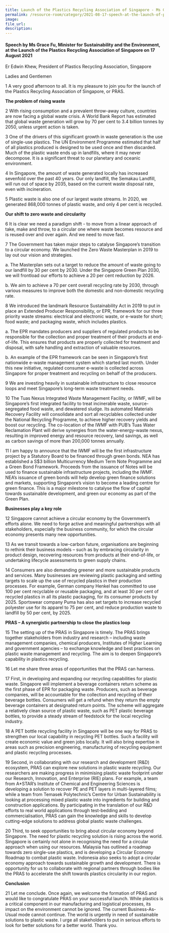 ```yaml
---  
title: Launch of the Plastics Recycling Association of Singapore - Ms Grace Fu  
permalink: /resource-room/category/2021-08-17-speech-at-the-launch-of-pras/  
image:  
file_url:  
description:  
---  
```


#### Speech by Ms Grace Fu, Minister for Sustainability and the Environment, at the Launch of the Plastics Recycling Association of Singapore on 17 August 2021  

Er Edwin Khew, President of Plastics Recycling Association, Singapore

Ladies and Gentlemen

1 A very good afternoon to all. It is my pleasure to join you for the launch of the Plastics Recycling Association of Singapore, or PRAS. 

**The problem of rising waste**

2 With rising consumption and a prevalent throw-away culture, countries are now facing a global waste crisis. A World Bank Report has estimated that global waste generation will grow by 70 per cent to 3.4 billion tonnes by 2050, unless urgent action is taken. 

3 One of the drivers of this significant growth in waste generation is the use of single-use plastics. The UN Environment Programme estimated that half of all plastics produced is designed to be used once and then discarded. Much of the plastic waste ends up in landfills, where it may never decompose. It is a significant threat to our planetary and oceanic environment. 

4 In Singapore, the amount of waste generated locally has increased sevenfold over the past 40 years. Our only landfill, the Semakau Landfill, will run out of space by 2035, based on the current waste disposal rate, even with incineration. 

5 Plastic waste is also one of our largest waste streams. In 2020, we generated 868,000 tonnes of plastic waste, and only 4 per cent is recycled.

**Our shift to zero waste and circularity**

6 It is clear we need a paradigm shift - to move from a linear approach of take, make and throw, to a circular one where waste becomes resource and is reused over and over again. And we need to move fast.

7 The Government has taken major steps to catalyse Singapore’s transition to a circular economy. We launched the Zero Waste Masterplan in 2019 to lay out our vision and strategies. 

a. The Masterplan sets out a target to reduce the amount of waste going to our landfill by 30 per cent by 2030. Under the Singapore Green Plan 2030, we will frontload our efforts to achieve a 20 per cent reduction by 2026. 

b. We aim to achieve a 70 per cent overall recycling rate by 2030, through various measures to improve both the domestic and non-domestic recycling rate.

8 We introduced the landmark Resource Sustainability Act in 2019 to put in place an Extended Producer Responsibility, or EPR, framework for our three priority waste streams: electrical and electronic waste, or e-waste for short; food waste; and packaging waste, which includes plastics. 

a. The EPR mandates producers and suppliers of regulated products to be responsible for the collection and proper treatment of their products at end-of-life. This ensures that products are properly collected for treatment and disposal, with safe handling and extraction of valuable resources. 

b. An example of the EPR framework can be seen in Singapore’s first nationwide e-waste management system which started last month. Under this new initiative, regulated consumer e-waste is collected across Singapore for proper treatment and recycling on behalf of the producers.

9 We are investing heavily in sustainable infrastructure to close resource loops and meet Singapore’s long-term waste treatment needs. 

10 The Tuas Nexus Integrated Waste Management Facility, or IWMF, will be Singapore’s first integrated facility to treat incinerable waste, source-segregated food waste, and dewatered sludge. Its automated Materials Recovery Facility will consolidate and sort all recyclables collected under the National Recycling Programme, to achieve higher recovery yields and boost our recycling. The co-location of the IWMF with PUB’s Tuas Water Reclamation Plant will derive synergies from the water-energy-waste nexus, resulting in improved energy and resource recovery, land savings, as well as carbon savings of more than 200,000 tonnes annually.

11 I am happy to announce that the IWMF will be the first infrastructure project by a Statutory Board to be financed through green bonds. NEA has established a S$3 billion Multicurrency Medium Term Note Programme and a Green Bond Framework. Proceeds from the issuance of Notes will be used to finance sustainable infrastructure projects, including the IWMF. NEA’s issuance of green bonds will help develop green finance solutions and markets, supporting Singapore’s vision to become a leading centre for green finance. This is a major milestone to catalyse the flow of capital towards sustainable development, and green our economy as part of the Green Plan. 

**Businesses play a key role**

12 Singapore cannot achieve a circular economy by the Government’s efforts alone. We need to forge active and meaningful partnerships with all stakeholders, especially the business community, for which the circular economy presents many new opportunities. 

13 As we transit towards a low-carbon future, organisations are beginning to rethink their business models – such as by embracing circularity in product design, recovering resources from products at their end-of-life, or undertaking lifecycle assessments to green supply chains.  

14 Consumers are also demanding greener and more sustainable products and services. Many businesses are reviewing plastic packaging and setting targets to scale up the use of recycled plastics in their production processes. For example, German company Henkel has committed to use 100 per cent recyclable or reusable packaging, and at least 30 per cent of recycled plastics in all its plastic packaging, for its consumer products by 2025. Sportswear company Puma has also set targets to increase recycled polyester use for its apparel to 75 per cent, and reduce production waste to landfill by 50 per cent, by 2025. 

**PRAS – A synergistic partnership to close the plastics loop**

15 The setting up of the PRAS in Singapore is timely. The PRAS brings together stakeholders from industry and research – including waste management companies, chemical producers, Institutes of Higher Learning and government agencies – to exchange knowledge and best practices on plastic waste management and recycling. The aim is to deepen Singapore’s capability in plastics recycling. 

16 Let me share three areas of opportunities that the PRAS can harness. 

17 First, in developing and expanding our recycling capabilities for plastic waste. Singapore will implement a beverage containers return scheme as the first phase of EPR for packaging waste. Producers, such as beverage companies, will be accountable for the collection and recycling of their beverage bottles. Consumers will get a refund when they return the empty beverage containers at designated return points. The scheme will aggregate a relatively clean source of plastic waste, such as PET plastic beverage bottles, to provide a steady stream of feedstock for the local recycling industry. 

18 A PET bottle recycling facility in Singapore will be one way for PRAS to strengthen our local capability in recycling PET bottles. Such a facility will  create economic value and green jobs locally. It will also bring expertise in areas such as precision engineering, manufacturing of recycling equipment and plastic recycling processes. 

19 Second, in collaborating with our research and development (R&D) ecosystem, PRAS can explore new solutions in plastic waste recycling. Our researchers are making progress in minimising plastic waste footprint under our Research, Innovation, and Enterprise (RIE) plans. For example, a team from A*STAR’s Institute of Chemical and Engineering Sciences is developing a solution to recover PE and PET layers in multi-layered films; while a team from Temasek Polytechnic’s Centre for Urban Sustainability is looking at processing mixed plastic waste into ingredients for building and construction applications. By participating in the translation of our R&D efforts to real world applications through test-bedding and commercialisation, PRAS can gain the knowledge and skills to develop cutting-edge solutions to address global plastic waste challenges. 

20 Third, to seek opportunities to bring about circular economy beyond Singapore. The need for plastic recycling solution is rising across the world. Singapore is certainly not alone in recognising the need for a circular approach when using our resources. Malaysia has outlined a roadmap towards zero single-use plastics, and is developing a Circular Economy Roadmap to combat plastic waste. Indonesia also seeks to adopt a circular economy approach towards sustainable growth and development. There is opportunity for us to collaborate with regional partners through bodies like the PRAS to accelerate the shift towards plastics circularity in our region. 

**Conclusion**

21 Let me conclude. Once again, we welcome the formation of PRAS and would like to congratulate PRAS on your successful launch. While plastics is a critical component in our manufacturing and logistical processes, its impact on the environment cannot be ignored. The current Business-As-Usual mode cannot continue. The world is urgently in need of sustainable solutions to plastic waste. I urge all stakeholders to put in serious efforts to look for better solutions for a better world.  Thank you. 
